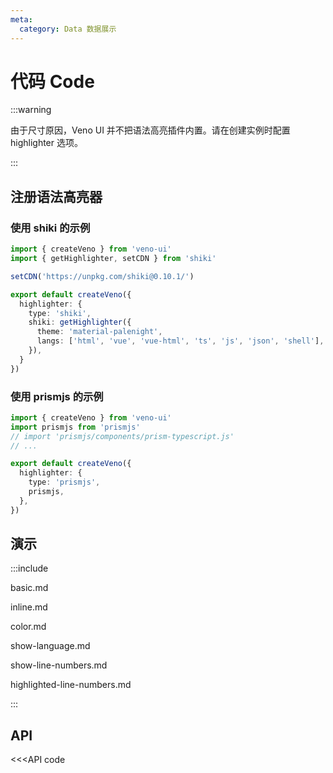 ```yaml
---
meta:
  category: Data 数据展示
---
```


# 代码 Code

:::warning 

由于尺寸原因，Veno UI 并不把语法高亮插件内置。请在创建实例时配置 highlighter 选项。

:::

## 注册语法高亮器

### 使用 shiki 的示例

```typescript
import { createVeno } from 'veno-ui'
import { getHighlighter, setCDN } from 'shiki'

setCDN('https://unpkg.com/shiki@0.10.1/')

export default createVeno({
  highlighter: {
    type: 'shiki',
    shiki: getHighlighter({
      theme: 'material-palenight',
      langs: ['html', 'vue', 'vue-html', 'ts', 'js', 'json', 'shell'],
    }),
  }
})
```

### 使用 prismjs 的示例 

```typescript
import { createVeno } from 'veno-ui'
import prismjs from 'prismjs'
// import 'prismjs/components/prism-typescript.js'
// ...

export default createVeno({
  highlighter: {
    type: 'prismjs',
    prismjs,
  },
})
```

## 演示

:::include

basic.md

inline.md

color.md

show-language.md 

show-line-numbers.md

highlighted-line-numbers.md

:::

## API

<<<API code